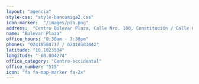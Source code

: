 ```yaml
---
layout: "agencia"
style-css: "style-bancamiga2.css"
icon-marker:  "/images/pin.png"
address:  "Centro Bulevar Plaza, Calle Nro. 100, Constitución / Calle Comercio, Nivel Plaza, Locales C-8 y C-9, Valencia, Edo. Carabobo."
name: "Bulevar Plaza"
office_hours: "8:30am - 3:30pm"
phones: "02418584717 / 02418583442"
latitude: "10.1823534"
longitude: "-68.004274"
office_category: "Centro-occidental"
office_number: "515"
icon: "fa fa-map-marker fa-2x"
---
```

